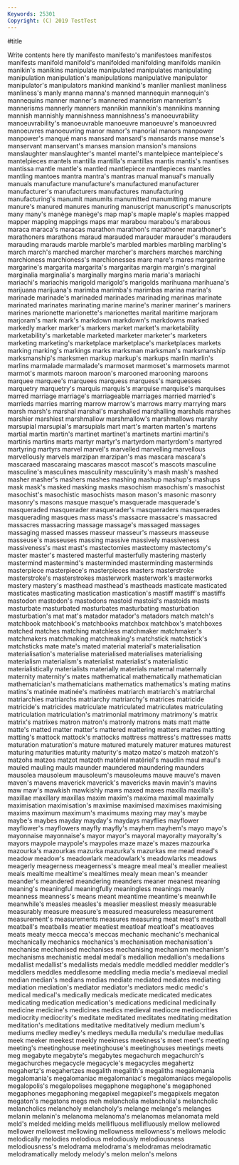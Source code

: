 ```yaml
---
Keywords: 25301
Copyright: (C) 2019 TestTest
---
```


#title

Write contents here
tly manifesto manifesto's
manifestoes manifestos manifests manifold manifold's manifolded manifolding manifolds manikin manikin's
manikins manipulate manipulated manipulates manipulating manipulation manipulation's manipulations manipulative manipulator
manipulator's manipulators mankind mankind's manlier manliest manliness manliness's manly manna
manna's manned mannequin mannequin's mannequins manner manner's mannered mannerism mannerism's
mannerisms mannerly manners mannikin mannikin's mannikins manning mannish mannishly mannishness
mannishness's manoeuvrability manoeuvrability's manoeuvrable manoeuvre manoeuvre's manoeuvred manoeuvres manoeuvring manor
manor's manorial manors manpower manpower's manqué mans mansard mansard's mansards
manse manse's manservant manservant's manses mansion mansion's mansions manslaughter manslaughter's
mantel mantel's mantelpiece mantelpiece's mantelpieces mantels mantilla mantilla's mantillas mantis
mantis's mantises mantissa mantle mantle's mantled mantlepiece mantlepieces mantles mantling
mantoes mantra mantra's mantras manual manual's manually manuals manufacture manufacture's
manufactured manufacturer manufacturer's manufacturers manufactures manufacturing manufacturing's manumit manumits manumitted
manumitting manure manure's manured manures manuring manuscript manuscript's manuscripts many
many's manège manège's map map's maple maple's maples mapped mapper
mapping mappings maps mar marabou marabou's marabous maraca maraca's maracas
marathon marathon's marathoner marathoner's marathoners marathons maraud marauded marauder marauder's
marauders marauding marauds marble marble's marbled marbles marbling marbling's march
march's marched marcher marcher's marchers marches marching marchioness marchioness's marchionesses
mare mare's mares margarine margarine's margarita margarita's margaritas margin margin's
marginal marginalia marginalia's marginally margins maria maria's mariachi mariachi's mariachis
marigold marigold's marigolds marihuana marihuana's marijuana marijuana's marimba marimba's marimbas
marina marina's marinade marinade's marinaded marinades marinading marinas marinate marinated
marinates marinating marine marine's mariner mariner's mariners marines marionette marionette's
marionettes marital maritime marjoram marjoram's mark mark's markdown markdown's markdowns
marked markedly marker marker's markers market market's marketability marketability's marketable
marketed marketer marketer's marketers marketing marketing's marketplace marketplace's marketplaces markets
marking marking's markings marks marksman marksman's marksmanship marksmanship's marksmen markup
markup's markups marlin marlin's marlins marmalade marmalade's marmoset marmoset's marmosets
marmot marmot's marmots maroon maroon's marooned marooning maroons marquee marquee's
marquees marquess marquess's marquesses marquetry marquetry's marquis marquis's marquise marquise's
marquises marred marriage marriage's marriageable marriages married married's marrieds marries
marring marrow marrow's marrows marry marrying mars marsh marsh's marshal
marshal's marshalled marshalling marshals marshes marshier marshiest marshmallow marshmallow's marshmallows
marshy marsupial marsupial's marsupials mart mart's marten marten's martens martial
martin martin's martinet martinet's martinets martini martini's martinis martins marts
martyr martyr's martyrdom martyrdom's martyred martyring martyrs marvel marvel's marvelled
marvelling marvellous marvellously marvels marzipan marzipan's mas mascara mascara's mascaraed
mascaraing mascaras mascot mascot's mascots masculine masculine's masculines masculinity masculinity's
mash mash's mashed masher masher's mashers mashes mashing mashup mashup's
mashups mask mask's masked masking masks masochism masochism's masochist masochist's
masochistic masochists mason mason's masonic masonry masonry's masons masque masque's
masquerade masquerade's masqueraded masquerader masquerader's masqueraders masquerades masquerading masques mass
mass's massacre massacre's massacred massacres massacring massage massage's massaged massages
massaging massed masses masseur masseur's masseurs masseuse masseuse's masseuses massing
massive massively massiveness massiveness's mast mast's mastectomies mastectomy mastectomy's master
master's mastered masterful masterfully mastering masterly mastermind mastermind's masterminded masterminding
masterminds masterpiece masterpiece's masterpieces masters masterstroke masterstroke's masterstrokes masterwork masterwork's
masterworks mastery mastery's masthead masthead's mastheads masticate masticated masticates masticating
mastication mastication's mastiff mastiff's mastiffs mastodon mastodon's mastodons mastoid mastoid's
mastoids masts masturbate masturbated masturbates masturbating masturbation masturbation's mat mat's
matador matador's matadors match match's matchbook matchbook's matchbooks matchbox matchbox's
matchboxes matched matches matching matchless matchmaker matchmaker's matchmakers matchmaking matchmaking's
matchstick matchstick's matchsticks mate mate's mated material material's materialisation materialisation's
materialise materialised materialises materialising materialism materialism's materialist materialist's materialistic materialistically
materialists materially materials maternal maternally maternity maternity's mates mathematical mathematically
mathematician mathematician's mathematicians mathematics mathematics's mating matins matins's matinée matinée's
matinées matriarch matriarch's matriarchal matriarchies matriarchs matriarchy matriarchy's matrices matricide
matricide's matricides matriculate matriculated matriculates matriculating matriculation matriculation's matrimonial matrimony
matrimony's matrix matrix's matrixes matron matron's matronly matrons mats matt
matte matte's matted matter matter's mattered mattering matters mattes matting
matting's mattock mattock's mattocks mattress mattress's mattresses matts maturation maturation's
mature matured maturely maturer matures maturest maturing maturities maturity maturity's
matzo matzo's matzoh matzoh's matzohs matzos matzot matzoth matériel matériel's
maudlin maul maul's mauled mauling mauls maunder maundered maundering maunders
mausolea mausoleum mausoleum's mausoleums mauve mauve's maven maven's mavens maverick
maverick's mavericks mavin mavin's mavins maw maw's mawkish mawkishly maws
maxed maxes maxilla maxilla's maxillae maxillary maxillas maxim maxim's maxima
maximal maximally maximisation maximisation's maximise maximised maximises maximising maxims maximum
maximum's maximums maxing may may's maybe maybe's maybes mayday mayday's
maydays mayflies mayflower mayflower's mayflowers mayfly mayfly's mayhem mayhem's mayo
mayo's mayonnaise mayonnaise's mayor mayor's mayoral mayoralty mayoralty's mayors maypole
maypole's maypoles maze maze's mazes mazourka mazourka's mazourkas mazurka mazurka's
mazurkas me mead mead's meadow meadow's meadowlark meadowlark's meadowlarks meadows
meagerly meagerness meagerness's meagre meal meal's mealier mealiest meals mealtime
mealtime's mealtimes mealy mean mean's meander meander's meandered meandering meanders
meaner meanest meaning meaning's meaningful meaningfully meaningless meanings meanly meanness
meanness's means meant meantime meantime's meanwhile meanwhile's measles measles's measlier
measliest measly measurable measurably measure measure's measured measureless measurement measurement's
measurements measures measuring meat meat's meatball meatball's meatballs meatier meatiest
meatloaf meatloaf's meatloaves meats meaty mecca mecca's meccas mechanic mechanic's
mechanical mechanically mechanics mechanics's mechanisation mechanisation's mechanise mechanised mechanises mechanising
mechanism mechanism's mechanisms mechanistic medal medal's medallion medallion's medallions medallist
medallist's medallists medals meddle meddled meddler meddler's meddlers meddles meddlesome
meddling media media's mediaeval medial median median's medians medias mediate
mediated mediates mediating mediation mediation's mediator mediator's mediators medic medic's
medical medical's medically medicals medicate medicated medicates medicating medication medication's
medications medicinal medicinally medicine medicine's medicines medics medieval mediocre mediocrities
mediocrity mediocrity's meditate meditated meditates meditating meditation meditation's meditations meditative
meditatively medium medium's mediums medley medley's medleys medulla medulla's medullae
medullas meek meeker meekest meekly meekness meekness's meet meet's meeting
meeting's meetinghouse meetinghouse's meetinghouses meetings meets meg megabyte megabyte's megabytes
megachurch megachurch's megachurches megacycle megacycle's megacycles megahertz megahertz's megahertzes megalith
megalith's megaliths megalomania megalomania's megalomaniac megalomaniac's megalomaniacs megalopolis megalopolis's megalopolises
megaphone megaphone's megaphoned megaphones megaphoning megapixel megapixel's megapixels megaton megaton's
megatons megs meh melancholia melancholia's melancholic melancholics melancholy melancholy's melange
melange's melanges melanin melanin's melanoma melanoma's melanomas melanomata meld meld's
melded melding melds mellifluous mellifluously mellow mellowed mellower mellowest mellowing
mellowness mellowness's mellows melodic melodically melodies melodious melodiously melodiousness melodiousness's
melodrama melodrama's melodramas melodramatic melodramatically melody melody's melon melon's melons
